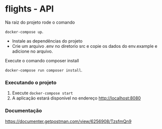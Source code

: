 # flights - API

Na raiz do projeto rode o comando

```docker-compose up```. 

- Instale as dependências do projeto
- Crie um arquivo .env no diretorio src e copie os dados do env.example e adicione no arquivo.

 Execute o comando composer install
 
 ```docker-compose run composer install```.

### Executando o projeto

  1. Execute ```docker-compose start```
  2. A aplicação estará disponível no endereço [http://localhost:8080](http://localhost:8080)


### Documentação
 https://documenter.getpostman.com/view/6256908/TzsfmQn9

